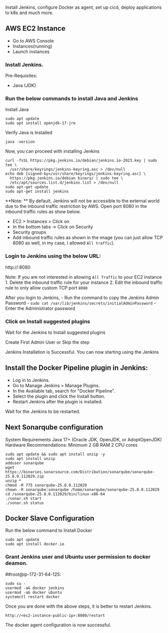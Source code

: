 
Install Jenkins, configure Docker as agent, set up cicd, deploy applications to k8s and much more.

## AWS EC2 Instance

- Go to AWS Console
- Instances(running)
- Launch instances


### Install Jenkins.

Pre-Requisites:
 - Java (JDK)

### Run the below commands to install Java and Jenkins

Install Java

```
sudo apt update
sudo apt install openjdk-17-jre
```

Verify Java is Installed

```
java -version
```

Now, you can proceed with installing Jenkins

```
curl -fsSL https://pkg.jenkins.io/debian/jenkins.io-2023.key | sudo tee \
  /usr/share/keyrings/jenkins-keyring.asc > /dev/null
echo deb [signed-by=/usr/share/keyrings/jenkins-keyring.asc] \
  https://pkg.jenkins.io/debian binary/ | sudo tee \
  /etc/apt/sources.list.d/jenkins.list > /dev/null
sudo apt-get update
sudo apt-get install jenkins
```

**Note: ** By default, Jenkins will not be accessible to the external world due to the inbound traffic restriction by AWS. Open port 8080 in the inbound traffic rules as show below.

- EC2 > Instances > Click on <Instance-ID>
- In the bottom tabs -> Click on Security
- Security groups
- Add inbound traffic rules as shown in the image (you can just allow TCP 8080 as well, in my case, I allowed `All traffic`).


### Login to Jenkins using the below URL:

http://<ec2-instance-public-ip-address>:8080   

Note: If you are not interested in allowing `All Traffic` to your EC2 instance
      1. Delete the inbound traffic rule for your instance
      2. Edit the inbound traffic rule to only allow custom TCP port `8080`
  
After you login to Jenkins, 
      - Run the command to copy the Jenkins Admin Password - `sudo cat /var/lib/jenkins/secrets/initialAdminPassword`
      - Enter the Administrator password
      

### Click on Install suggested plugins



Wait for the Jenkins to Install suggested plugins


Create First Admin User or Skip the step 

Jenkins Installation is Successful. You can now starting using the Jenkins 


## Install the Docker Pipeline plugin in Jenkins:

   - Log in to Jenkins.
   - Go to Manage Jenkins > Manage Plugins.
   - In the Available tab, search for "Docker Pipeline".
   - Select the plugin and click the Install button.
   - Restart Jenkins after the plugin is installed.
   

Wait for the Jenkins to be restarted.

## Next Sonarqube configuration
System Requirements
Java 17+ (Oracle JDK, OpenJDK, or AdoptOpenJDK)
Hardware Recommendations:
   Minimum 2 GB RAM
   2 CPU cores
   ```
sudo apt update && sudo apt install unzip -y
sudo apt install unzip
adduser sonarqube
wget https://binaries.sonarsource.com/Distribution/sonarqube/sonarqube-25.8.0.112029.zip
unzip *
chmod -R 775 sonarqube-25.8.0.112029
chown -R sonarqube:sonarqube /home/sonarqube/sonarqube-25.8.0.112029
cd /sonarqube-25.8.0.112029/bin/linux-x86-64
./sonar.sh start
./sonar.sh status
```

## Docker Slave Configuration

Run the below command to Install Docker

```
sudo apt update
sudo apt install docker.io
```
 
### Grant Jenkins user and Ubuntu user permission to docker deamon.
##root@ip-172-31-64-125:
```
sudo su - 
usermod -aG docker jenkins
usermod -aG docker ubuntu
systemctl restart docker
```

Once you are done with the above steps, it is better to restart Jenkins.

```
http://<ec2-instance-public-ip>:8080/restart
```

The docker agent configuration is now successful.





